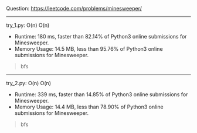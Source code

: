 Question: https://leetcode.com/problems/minesweeper/

---

try_1.py: O(n) O(n)

* Runtime: 180 ms, faster than 82.14% of Python3 online submissions for Minesweeper.
* Memory Usage: 14.5 MB, less than 95.76% of Python3 online submissions for Minesweeper.

> bfs

---

try_2.py: O(n) O(n)

* Runtime: 339 ms, faster than 14.85% of Python3 online submissions for Minesweeper.
* Memory Usage: 14.4 MB, less than 78.90% of Python3 online submissions for Minesweeper.

> bfs